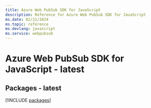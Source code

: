 ```yaml
---
title: Azure Web PubSub SDK for JavaScript
description: Reference for Azure Web PubSub SDK for JavaScript
ms.date: 02/21/2024
ms.topic: reference
ms.devlang: javascript
ms.service: webpubsub
---
```

# Azure Web PubSub SDK for JavaScript - latest
## Packages - latest
[!INCLUDE [packages](web-pubsub-index.md)]
